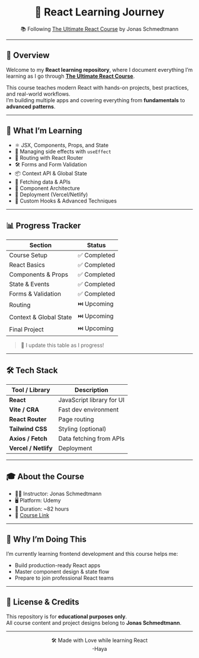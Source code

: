 
<h1 align="center">🚀 React Learning Journey</h1>
<p align="center">
  📚 Following <a href="https://www.udemy.com/course/the-ultimate-react-course/?couponCode=25BBPMXINACTIVE">The Ultimate React Course</a> by Jonas Schmedtmann
</p>

---

## 📌 Overview

Welcome to my **React learning repository**, where I document everything I’m learning as I go through [**The Ultimate React Course**](https://www.udemy.com/course/the-ultimate-react-course/?couponCode=25BBPMXINACTIVE).

This course teaches modern React with hands-on projects, best practices, and real-world workflows.  
I’m building multiple apps and covering everything from **fundamentals** to **advanced patterns**.

---

## 🎯 What I’m Learning

- ⚛️ JSX, Components, Props, and State
- 🧠 Managing side effects with `useEffect`
- 🧩 Routing with React Router
- 🛠️ Forms and Form Validation
- 📦 Context API & Global State
- 📡 Fetching data & APIs
- 🧱 Component Architecture
- 🚀 Deployment (Vercel/Netlify)
- 🔁 Custom Hooks & Advanced Techniques

---

## 📊 Progress Tracker

| Section                          | Status        |
|----------------------------------|---------------|
| Course Setup                     | ✅ Completed   |
| React Basics                     | ✅ Completed   |
| Components & Props               | ✅ Completed   |
| State & Events                   | ✅ Completed   |
| Forms & Validation               | ✅ Completed |
| Routing                          | ⏭️ Upcoming    |
| Context & Global State           | ⏭️ Upcoming    |
| Final Project                    | ⏭️ Upcoming    |

> 🧩 I update this table as I progress!

---

## 🛠️ Tech Stack

| Tool / Library      | Description                       |
|---------------------|-----------------------------------|
| **React**           | JavaScript library for UI         |
| **Vite / CRA**      | Fast dev environment              |
| **React Router**    | Page routing                      |
| **Tailwind CSS**    | Styling (optional)                |
| **Axios / Fetch**   | Data fetching from APIs           |
| **Vercel / Netlify**| Deployment                        |

---

## 🎓 About the Course

- 👨‍🏫 Instructor: Jonas Schmedtmann  
- 🖥️ Platform: Udemy  
- 📅 Duration: ~82 hours  
- 🔗 [Course Link](https://www.udemy.com/course/the-ultimate-react-course/?couponCode=25BBPMXINACTIVE)

---

## 🧠 Why I’m Doing This

I’m currently learning frontend development and this course helps me:

- Build production-ready React apps  
- Master component design & state flow  
- Prepare to join professional React teams  

---

## 📜 License & Credits

This repository is for **educational purposes only**.  
All course content and project designs belong to **Jonas Schmedtmann**.

---

<p align="center">
  🛠️ Made with Love while learning React
  <br>
  -Haya
</p>

